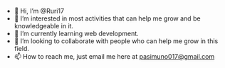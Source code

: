 - 👋 Hi, I’m @Ruri17
- 👀 I’m interested in most activities that can help me grow and be knowledgeable in it.
- 🌱 I’m currently learning web development.
- 💞️ I’m looking to collaborate with people who can help me grow in this field.
- 📫 How to reach me, just email me here at pasimuno017@gmail.com

<!---
Ruri17/Ruri17 is a ✨ special ✨ repository because its `README.md` (this file) appears on your GitHub profile.
You can click the Preview link to take a look at your changes.
--->
